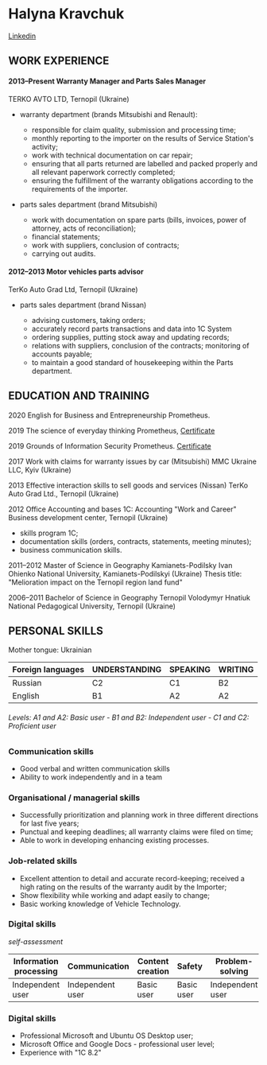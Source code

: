 # Halyna Kravchuk

[Linkedin](https://www.linkedin.com/in/halyna-kravchuk-b0bb30181/)

## WORK EXPERIENCE
#### **2013–Present Warranty Manager and Parts Sales Manager**
TERKO AVTO LTD, Ternopil (Ukraine)

* warranty department (brands Mitsubishi and Renault):
  * responsible for claim quality, submission and processing time;
  * monthly reporting to the importer on the results of Service Station's activity;
  * work with technical documentation on car repair;
  * ensuring that all parts returned are labelled and packed properly and all relevant paperwork correctly completed;
  * ensuring the fulfillment of the warranty obligations according to the requirements of the importer.
  
* parts sales department (brand Mitsubishi)
  * work with documentation on spare parts (bills, invoices, power of attorney, acts of reconciliation);
  * financial statements;
  * work with suppliers, conclusion of contracts;
  * carrying out audits.

#### **2012–2013 Motor vehicles parts advisor**

TerKo Auto Grad Ltd, Ternopil (Ukraine)
* parts sales department (brand Nissan)

  * advising customers, taking orders;
  * accurately record parts transactions and data into 1C System
  * ordering supplies, putting stock away and updating records;
  * relations with suppliers, conclusion of the contracts; monitoring of accounts payable;
  * to maintain a good standard of housekeeping within the Parts department.

## EDUCATION AND TRAINING

2020 English for Business and Entrepreneurship
Prometheus.

2019 The science of everyday thinking
Prometheus, [Certificate](https://courses.prometheus.org.ua:18090/downloads/4fac3975fbc04ddf8cc6bd444e3720e3/Certificate.pdf)

2019 Grounds of Information Security
Prometheus. [Certificate](https://courses.prometheus.org.ua:18090/downloads/1f399b304d534d3e87815d6bb2dbaf0f/Certificate.pdf)

2017 Work with claims for warranty issues by car (Mitsubishi) 
MMC Ukraine LLC, Kyiv (Ukraine)

2013 Effective interaction skills to sell goods and services (Nissan)
TerKo Auto Grad Ltd., Ternopil (Ukraine)

2012 Office Accounting and bases 1C: Accounting
"Work and Career" Business development center, Ternopil (Ukraine)
* skills program 1C;
* documentation skills (orders, contracts, statements, meeting minutes);
* business communication skills.

2011–2012 Master of Science in Geography
Kamianets-Podilsky Ivan Ohienko National University, Kamianets-Podilskyi (Ukraine)
Thesis title: "Melioration impact on the Ternopil region land fund"

2006–2011 Bachelor of Science in Geography
Ternopil Volodymyr Hnatiuk National Pedagogical University, Ternopil (Ukraine)

## PERSONAL SKILLS

Mother tongue: Ukrainian

Foreign languages | UNDERSTANDING | SPEAKING | WRITING
---------|--------------|----------|--------  
Russian | C2 | C1 | B2
English | B1 | A2 | A2

###### *Levels: A1 and A2: Basic user - B1 and B2: Independent user - C1 and C2: Proficient user*

### Communication skills 
* Good verbal and written communication skills
* Ability to work independently and in a team

### Organisational / managerial skills 
* Successfully prioritization and planning work in three different directions for last five years;
* Punctual and keeping deadlines; all warranty claims were filed on time;
* Able to work in developing enhancing existing processes.

###  Job-related skills 
* Excellent attention to detail and accurate record-keeping; received a high rating on the results of the warranty audit by the Importer;
* Show flexibility while working and adapt easily to change;
* Basic working knowledge of Vehicle Technology.

### Digital skills 
*self-assessment*

Information processing | Communication    | Content creation | Safety     | Problem-solving  
-----------------------|------------------|------------------|------------|-------------------
Independent user       | Independent user | Basic user       | Basic user | Independent user  

### Digital skills 
* Professional Microsoft and Ubuntu OS Desktop user;
* Microsoft Office and Google Docs - professional user level;
* Experience with "1C 8.2"
